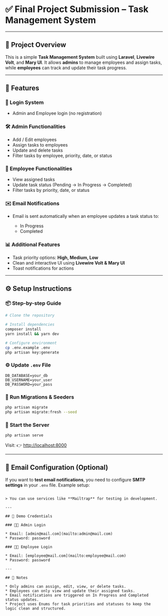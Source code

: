 # ✅ Final Project Submission – Task Management System

---

## 📌 Project Overview

This is a simple **Task Management System** built using **Laravel**, **Livewire Volt**, and **Mary UI**. It allows **admins** to manage employees and assign tasks, while **employees** can track and update their task progress.

---

## 🚀 Features

### 🔐 Login System

* Admin and Employee login (no registration)

### 🛠️ Admin Functionalities

* Add / Edit employees
* Assign tasks to employees
* Update and delete tasks
* Filter tasks by employee, priority, date, or status

### 👤 Employee Functionalities

* View assigned tasks
* Update task status (Pending → In Progress → Completed)
* Filter tasks by priority, date, or status

### ✉️ Email Notifications

* Email is sent automatically when an employee updates a task status to:

  * In Progress
  * Completed

### 📊 Additional Features

* Task priority options: **High, Medium, Low**
* Clean and interactive UI using **Livewire Volt & Mary UI**
* Toast notifications for actions

---

## ⚙️ Setup Instructions

### 📦 Step-by-step Guide

```bash
# Clone the repository

# Install dependencies
composer install
yarn install && yarn dev

# Configure environment
cp .env.example .env
php artisan key:generate
```

### ⚙️ Update `.env` File

```env
DB_DATABASE=your_db
DB_USERNAME=your_user
DB_PASSWORD=your_pass
```

### 🧬 Run Migrations & Seeders

```bash
php artisan migrate
php artisan migrate:fresh --seed

```

### 🚀 Start the Server

```bash
php artisan serve
```

Visit: 👉 [http://localhost:8000](http://localhost:8000)

---

## 📧 Email Configuration (Optional)

If you want to **test email notifications**, you need to configure **SMTP settings** in your `.env` file. Example setup:

```env

> You can use services like **Mailtrap** for testing in development.

---

## 🔐 Demo Credentials

### 🧑‍💼 Admin Login

* Email: [admin@mail.com](mailto:admin@mail.com)
* Password: password

### 👨‍🔧 Employee Login

* Email: [employee@mail.com](mailto:employee@mail.com)
* Password: password

---

## 📌 Notes

* Only admins can assign, edit, view, or delete tasks.
* Employees can only view and update their assigned tasks.
* Email notifications are triggered on In Progress and Completed status updates.
* Project uses Enums for task priorities and statuses to keep the logic clean and structured.

